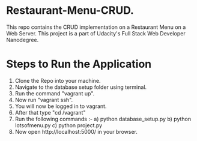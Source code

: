 # Restaurant-Menu-CRUD.
This repo contains the CRUD implementation on a Restaurant Menu on a Web Server.
This project is a part of Udacity's Full Stack Web Developer Nanodegree.

# Steps to Run the Application

1. Clone the Repo into your machine.
2. Navigate to the database setup folder using terminal.
3. Run the command "vagrant up".
4. Now run "vagrant ssh".
5. You will now be logged in to vagrant.
6. After that type "cd /vagrant"
7. Run the following commands :-
	a) python database_setup.py
	b) python lotsofmenu.py 
	c) python project.py
8. Now open http://localhost:5000/ in your browser.

